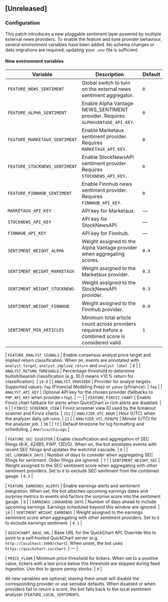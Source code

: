 ## [Unreleased]

### Configuration

This patch introduces a new pluggable sentiment layer powered by multiple
external news providers.  To enable the feature and tune provider
behaviour, several environment variables have been added.  No schema
changes or data migrations are required; updating your `.env` file is
sufficient.

#### New environment variables

| Variable | Description | Default |
| --- | --- | --- |
| `FEATURE_NEWS_SENTIMENT` | Global switch to turn on the external news sentiment aggregator. | `0` |
| `FEATURE_ALPHA_SENTIMENT` | Enable Alpha Vantage NEWS_SENTIMENT provider.  Requires `ALPHAVANTAGE_API_KEY`. | `0` |
| `FEATURE_MARKETAUX_SENTIMENT` | Enable Marketaux sentiment provider.  Requires `MARKETAUX_API_KEY`. | `0` |
| `FEATURE_STOCKNEWS_SENTIMENT` | Enable StockNewsAPI sentiment provider.  Requires `STOCKNEWS_API_KEY`. | `0` |
| `FEATURE_FINNHUB_SENTIMENT` | Enable Finnhub news sentiment provider.  Requires `FINNHUB_API_KEY`. | `0` |
| `MARKETAUX_API_KEY` | API key for Marketaux. | — |
| `STOCKNEWS_API_KEY` | API key for StockNewsAPI. | — |
| `FINNHUB_API_KEY` | API key for Finnhub. | — |
| `SENTIMENT_WEIGHT_ALPHA` | Weight assigned to the Alpha Vantage provider when aggregating scores. | `0.4` |
| `SENTIMENT_WEIGHT_MARKETAUX` | Weight assigned to the Marketaux provider. | `0.3` |
| `SENTIMENT_WEIGHT_STOCKNEWS` | Weight assigned to the StockNewsAPI provider. | `0.3` |
| `SENTIMENT_WEIGHT_FINNHUB` | Weight assigned to the Finnhub provider. | `0.0` |
| `SENTIMENT_MIN_ARTICLES` | Minimum total article count across providers required before a combined score is considered valid. | `1` |

| `FEATURE_ANALYST_SIGNALS` | Enable consensus analyst price target and implied return classification. When on, events are annotated with `analyst_target`, `analyst_implied_return` and `analyst_label`. | `0` |
| `ANALYST_RETURN_THRESHOLD` | Percentage threshold to determine bullish/bearish classification (e.g. 10.0 means ±10 % return for classification). | `10.0` |
| `ANALYST_PROVIDER` | Provider for analyst targets. Supported values: `fmp` (Financial Modeling Prep) or `yahoo` (yfinance). | `fmp` |
| `ANALYST_API_KEY` | Optional API key for the chosen provider (fallbacks to `FMP_API_KEY` when provider=`fmp`). | — |
| `FEATURE_FINVIZ_CHART` | Enable Finviz chart fallback for alerts when QuickChart or rich alerts are disabled. | `0` |
| `FINVIZ_SCREENER_VIEW` | Finviz screener view ID used by the breakout scanner and Finviz charts. | `152` |
| `ANALYZER_UTC_HOUR` | Hour (UTC) when the analyzer daily job runs. | `21` |
| `ANALYZER_UTC_MINUTE` | Minute (UTC) for the analyzer job. | `30` |
| `TZ` | Default timezone for log formatting and scheduling. | `America/Chicago` |

| `FEATURE_SEC_DIGESTER` | Enable classification and aggregation of SEC filings (8‑K, 424B5, FWP, 13D/G). When on, the bot annotates events with recent SEC filings and updates the watchlist cascade. | `0` |
| `SEC_LOOKBACK_DAYS` | Number of days to consider when aggregating SEC filings for sentiment. Older filings are ignored. | `7` |
| `SENTIMENT_WEIGHT_SEC` | Weight assigned to the SEC sentiment score when aggregating with other sentiment providers. Set to `0` to exclude SEC sentiment from the combined gauge. | `0.2` |

| `FEATURE_EARNINGS_ALERTS` | Enable earnings alerts and sentiment integration.  When set, the bot attaches upcoming earnings dates and surprise metrics to events and factors the surprise score into the sentiment gauge. | `0` |
| `EARNINGS_LOOKAHEAD_DAYS` | Number of days ahead to include upcoming earnings.  Earnings scheduled beyond this window are ignored. | `14` |
| `SENTIMENT_WEIGHT_EARNINGS` | Weight assigned to the earnings sentiment score when aggregating with other sentiment providers. Set to `0` to exclude earnings sentiment. | `0.1` |

| `QUICKCHART_BASE_URL` | Base URL for the QuickChart API.  Override this to point to a self‑hosted QuickChart server (e.g. `http://localhost:3400/chart`).  When unset, the bot uses `https://quickchart.io/chart`. | — |

| `PRICE_FLOOR` | Minimum price threshold for tickers.  When set to a positive value, tickers with a last price below this threshold are skipped during feed ingestion.  Use this to ignore penny stocks. | `0` |

All new variables are optional; leaving them unset will disable the
corresponding provider or use sensible defaults.  When disabled or when
providers fail to return a score, the bot falls back to the local
sentiment analyser (`FEATURE_LOCAL_SENTIMENT`).